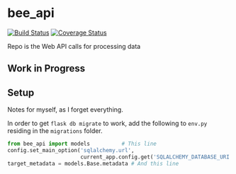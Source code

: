 # bee_api
[![Build Status](https://travis-ci.org/BeeRaspberry/bee_api.svg?branch=master)](https://travis-ci.org/BeeRaspberry/bee_api)
[![Coverage Status](https://coveralls.io/repos/github/BeeRaspberry/bee_api/badge.svg)](https://coveralls.io/github/BeeRaspberry/bee_api)

Repo is the Web API calls for processing data

## Work in Progress

## Setup
Notes for myself, as I forget everything.

In order to get `flask db migrate` to work, add the following to `env.py` residing in the `migrations` folder.

```python
from bee_api import models          # This line
config.set_main_option('sqlalchemy.url',
                       current_app.config.get('SQLALCHEMY_DATABASE_URI'))
target_metadata = models.Base.metadata # And this line
```
